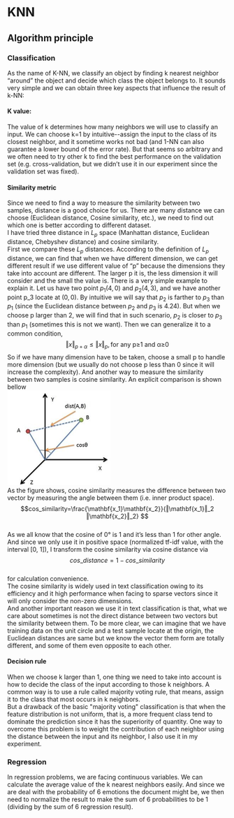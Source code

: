 <script type="text/javascript" src="http://cdn.mathjax.org/mathjax/latest/MathJax.js?config=default"></script>

# KNN

## Algorithm principle

### Classification

As the name of K-NN, we classify an object by finding k nearest neighbor “around” the object and decide which class the object belongs to. It sounds very simple and we can obtain three key aspects that influence the result of k-NN:
#### K value:

The value of k determines how many neighbors we will use to classify an input. We can choose k=1 by intuitive--assign the input to the class of its closest neighbor, and it sometime works not bad (and 1-NN can also guarantee a lower bound of the error rate). But that seems so arbitrary and we often need to try other k to find the best performance on the validation set (e.g. cross-validation, but we didn’t use it in our experiment since the validation set was fixed).

#### Similarity metric

Since we need to find a way to measure the similarity between two samples, distance is a good choice for us. There are many distance we can choose (Euclidean distance, Cosine similarity, etc.), we need to find out which one is better according to different dataset.  
I have tried three distance in $L_p$ space (Manhattan distance, Euclidean distance, Chebyshev distance) and cosine similarity.   
First we compare these $L_p$ distances. According to the definition of  $L_p$ distance, we can find that when we have different dimension, we can get different result if we use different value of “p” because the dimensions they take into account are different. The larger p it is, the less dimension it will consider and the small the value is. There is a very simple example to explain it. Let us have two point $p_1 (4,0)$ and $p_2 (4,3)$, and we have another point p_3 locate at $(0, 0)$. By intuitive we will say that $p_2$ is farther to $p_3$ than $p_1$ (since the Euclidean distance between $p_2$ and $p_3$ is 4.24). But when we choose p larger than 2, we will find that in such scenario, $p_2$ is closer to $p_3$ than $p_1$ (sometimes this is not we want). Then we can generalize it to a common condition, 
$$‖x‖_{p+α}≤‖x‖_p,    \text{for any p≥1 and α≥0}$$
So if we have many dimension have to be taken, choose a small p to handle more dimension (but we usually do not choose p less than 0 since it will increase the complexity).
And another way to measure the similarity between two samples is cosine similarity. An explicit comparison is shown bellow  
![comparison of L2 distance and cosine similarity](./img/L2_cos_comp.png)  
As the figure shows, cosine similarity measures the difference between two vector by measuring the angle between them (i.e. inner product space).   
$$cos_similarity=\frac{\mathbf{x_1}\mathbf{x_2}}{‖\mathbf{x_1}‖_2 ‖\mathbf{x_2}‖_2} $$  
As we all know that the cosine of 0° is 1 and it’s less than 1 for other angle. And since we only use it in positive space (normalized tf-idf value, with the interval [0, 1]), I transform the cosine similarity via cosine distance via  
$$cos\_distance=1- cos\_similarity$$  
for calculation convenience.  
The cosine similarity is widely used in text classification owing to its efficiency and it high performance when facing to sparse vectors since it will only consider the non-zero dimensions.   
And another important reason we use it in text classification is that, what we care about sometimes is not the direct distance between two vectors but the similarity between them. To be more clear, we can imagine that we have training data on the unit circle and a test sample locate at the origin, the Euclidean distances are same but we know the vector them form are totally different, and some of them even opposite to each other.

#### Decision rule
When we choose k larger than 1, one thing we need to take into account is how to decide the class of the input according to those k neighbors. A common way is to use a rule called majority voting rule, that means, assign it to the class that most occurs in k neighbors.   
But a drawback of the basic "majority voting" classification is that when the feature distribution is not uniform, that is, a more frequent class tend to dominate the prediction since it has the superiority of quantity. One way to overcome this problem is to weight the contribution of each neighbor using the distance between the input and its neighbor, I also use it in my experiment.

### Regression
In regression problems, we are facing continuous variables. We can calculate the average value of the k nearest neighbors easily. And since we are deal with the probability of 6 emotions the document might be, we then need to normalize the result to make the sum of 6 probabilities to be 1 (dividing by the sum of 6 regression result).
